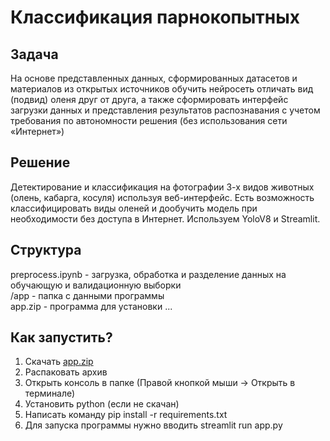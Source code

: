 # Классификация парнокопытных
## Задача
На основе представленных данных, сформированных
датасетов и материалов из открытых источников обучить
нейросеть отличать вид (подвид) оленя друг от друга, а
также сформировать интерфейс загрузки данных и
представления результатов распознавания с учетом
требования по автономности решения (без использования
сети «Интернет»)
## Решение
Детектирование и классификация на фотографии 3-х видов животных (олень, кабарга, косуля) используя веб-интерфейс. Есть возможность классифицировать виды оленей и дообучить модель при необходимости без доступа в Интернет. Используем YoloV8 и Streamlit.
## Структура
preprocess.ipynb - загрузка, обработка и разделение данных на обучающую и валидационную выборки  
/app - папка с данными программы  
app.zip - программа для установки
...
## Как запустить?
1. Скачать [app.zip](https://disk.yandex.ru/d/S4DqslTN-nBKyQ)
2. Распаковать архив
3. Открыть консоль в папке (Правой кнопкой мыши -> Открыть в терминале)
4. Установить python (если не скачан)
5. Написать команду pip install -r requirements.txt
6. Для запуска программы нужно вводить streamlit run app.py
